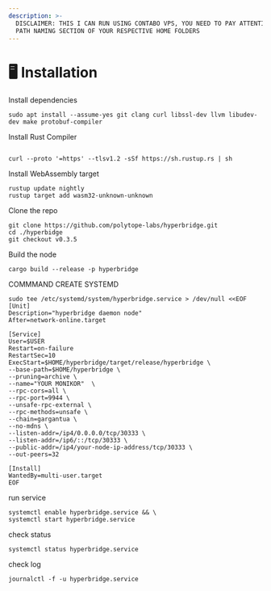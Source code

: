 ```yaml
---
description: >-
  DISCLAIMER: THIS I CAN RUN USING CONTABO VPS, YOU NEED TO PAY ATTENTION TO THE
  PATH NAMING SECTION OF YOUR RESPECTIVE HOME FOLDERS
---
```


# 🖥️ Installation

Install dependencies

```
sudo apt install --assume-yes git clang curl libssl-dev llvm libudev-dev make protobuf-compiler
```

Install Rust Compiler

```

curl --proto '=https' --tlsv1.2 -sSf https://sh.rustup.rs | sh

```

Install WebAssembly target

```
rustup update nightly
rustup target add wasm32-unknown-unknown 
```

Clone the repo

```
git clone https://github.com/polytope-labs/hyperbridge.git
cd ./hyperbidge
git checkout v0.3.5
```

Build the node&#x20;

```
cargo build --release -p hyperbridge
```

COMMMAND CREATE SYSTEMD

```
sudo tee /etc/systemd/system/hyperbridge.service > /dev/null <<EOF
[Unit]
Description="hyperbridge daemon node"
After=network-online.target

[Service]
User=$USER
Restart=on-failure
RestartSec=10
ExecStart=$HOME/hyperbridge/target/release/hyperbridge \
--base-path=$HOME/hyperbridge \
--pruning=archive \
--name="YOUR MONIKOR"  \
--rpc-cors=all \
--rpc-port=9944 \
--unsafe-rpc-external \
--rpc-methods=unsafe \
--chain=gargantua \
--no-mdns \
--listen-addr=/ip4/0.0.0.0/tcp/30333 \
--listen-addr=/ip6/::/tcp/30333 \
--public-addr=/ip4/your-node-ip-address/tcp/30333 \
--out-peers=32

[Install]
WantedBy=multi-user.target
EOF
```

run service

```
systemctl enable hyperbridge.service && \
systemctl start hyperbridge.service
```

check status

```
systemctl status hyperbridge.service
```

check log

```
journalctl -f -u hyperbridge.service
```







